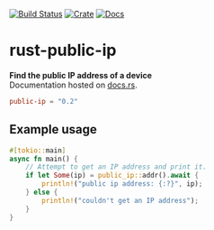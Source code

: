 [![Build Status](https://travis-ci.com/avitex/rust-public-ip.svg?branch=master)](https://travis-ci.com/avitex/rust-public-ip)
[![Crate](https://img.shields.io/crates/v/public-ip.svg)](https://crates.io/crates/public-ip)
[![Docs](https://docs.rs/public-ip/badge.svg)](https://docs.rs/public-ip)

# rust-public-ip

**Find the public IP address of a device**  
Documentation hosted on [docs.rs](https://docs.rs/public-ip).

```toml
public-ip = "0.2"
```

## Example usage

```rust
#[tokio::main]
async fn main() {
    // Attempt to get an IP address and print it.
    if let Some(ip) = public_ip::addr().await {
        println!("public ip address: {:?}", ip);
    } else {
        println!("couldn't get an IP address");
    }
}
```
